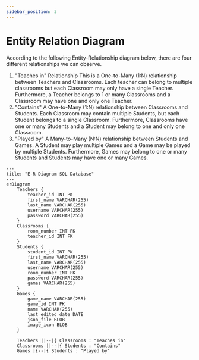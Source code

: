 ```yaml
---
sidebar_position: 3
---
```


# Entity Relation Diagram

According to the following Entity-Relationship diagram below, there are four different relationships we can observe.
1. "Teaches in" Relationship
	This is a One-to-Many (1:N) relationship between Teachers and Classrooms. Each teacher can belong to multiple classrooms but each Classroom may only have a single Teacher.
	Furthermore, a Teacher belongs to 1 or many Classrooms and a Classroom may have one and only one Teacher.
2. "Contains"
	A One-to-Many (1:N) relationship between Classrooms and Students. Each Classroom may contain multiple Students, but each Student belongs to a single Classroom.
	Furthermore, Classrooms have one or many Students and a Student may belong to one and only one Classroom.
3. "Played by"
	A Many-to-Many (N:N) relationship between Students and Games. A Student may play multiple Games and a Game may be played by multiple Students.
	Furthermore, Games may belong to one or many Students and Students may have one or many Games.
```mermaid
---
title: "E-R Diagram SQL Database"
---
erDiagram
    Teachers {
        teacher_id INT PK
        first_name VARCHAR(255)
        last_name VARCHAR(255)
        username VARCHAR(255)
		password VARCHAR(255)
    }
    Classrooms {
        room_number INT PK
        teacher_id INT FK
    }
    Students {
        student_id INT PK
        first_name VARCHAR(255)
        last_name VARCHAR(255)
		username VARCHAR(255)
        room_number INT FK
        password VARCHAR(255)
        games VARCHAR(255)
    }
    Games {
		game_name VARCHAR(255)
        game_id INT PK
        name VARCHAR(255)
        last_edited_date DATE
        json_file BLOB
        image_icon BLOB
    }
    
    Teachers ||--|{ Classrooms : "Teaches in"
    Classrooms ||--|{ Students : "Contains"
    Games |{--|{ Students : "Played by"
```